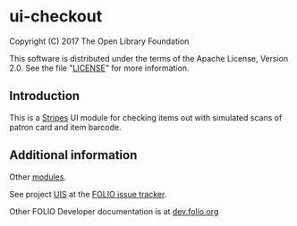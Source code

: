 # ui-checkout
Copyright (C) 2017 The Open Library Foundation

This software is distributed under the terms of the Apache License,
Version 2.0. See the file "[LICENSE](LICENSE)" for more information.

## Introduction

This is a [Stripes](https://github.com/folio-org/stripes-core/) UI module
for checking items out with simulated scans of patron card and item barcode.

## Additional information

Other [modules](http://dev.folio.org/source-code/#client-side).

See project [UIS](https://issues.folio.org/browse/UIS)
at the [FOLIO issue tracker](http://dev.folio.org/community/guide-issues).

Other FOLIO Developer documentation is at [dev.folio.org](http://dev.folio.org/)
